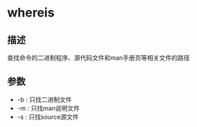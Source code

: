 # whereis

## 描述

查找命令的二进制程序、源代码文件和man手册页等相关文件的路径

## 参数

- -b : 只找二进制文件
- -m : 只找man说明文件
- -s : 只找source源文件
